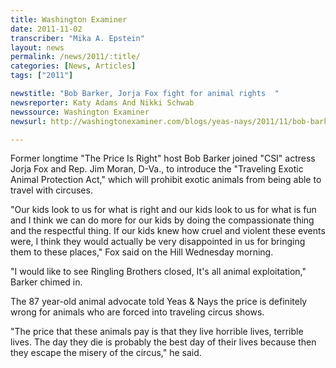 ```yaml
---
title: Washington Examiner
date: 2011-11-02
transcriber: "Mika A. Epstein"
layout: news
permalink: /news/2011/:title/
categories: [News, Articles]
tags: ["2011"]

newstitle: "Bob Barker, Jorja Fox fight for animal rights  "
newsreporter: Katy Adams And Nikki Schwab
newssource: Washington Examiner
newsurl: http://washingtonexaminer.com/blogs/yeas-nays/2011/11/bob-barker-jorja-fox-fight-animal-rights

---
```


Former longtime "The Price Is Right" host Bob Barker joined "CSI" actress Jorja Fox and Rep. Jim Moran, D-Va., to introduce the "Traveling Exotic Animal Protection Act," which will prohibit exotic animals from being able to travel with circuses.

"Our kids look to us for what is right and our kids look to us for what is fun and I think we can do more for our kids by doing the compassionate thing and the respectful thing. If our kids knew how cruel and violent these events were, I think they would actually be very disappointed in us for bringing them to these places," Fox said on the Hill Wednesday morning.

"I would like to see Ringling Brothers closed, It's all animal exploitation," Barker chimed in.

The 87 year-old animal advocate told Yeas & Nays the price is definitely wrong for animals who are forced into traveling circus shows.

"The price that these animals pay is that they live horrible lives, terrible lives. The day they die is probably the best day of their lives because then they escape the misery of the circus," he said.
